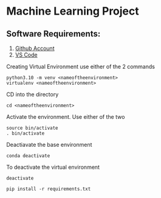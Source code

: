 # Machine Learning Project

## Software Requirements:

1. [Github Account](https://github.com/)
2. [VS Code](https://code.visualstudio.com/download)

Creating Virtual Environment use either of the 2 commands
```
python3.10 -m venv <nameoftheenvironment>
virtualenv <nameoftheenvironment>
```
CD into the directory
```
cd <nameoftheenvironment>
```

Activate the environment. Use either of the two
```
source bin/activate
. bin/activate
```

Deactiavate the base environment
```
conda deactivate
```

To deactivate the virtual environment
```
deactivate
```

```
pip install -r requirements.txt
```

